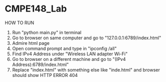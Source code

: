 # CMPE148_Lab
HOW TO RUN
1. Run "python main.py" in terminal
2. Go to browser on same computer and go to "127.0.0.1:6789/index.html"
3. Admire html page
4. Open command prompt and type in "ipconfig /all"
5. Find IPv4 Address under "Wireless LAN adapter Wi-Fi"
6. Go to browser on a different machine and go to "(IPv4 Address):6789/index.html"
7. Replace "index.html" with something else like "inde.html" and browser should show HTTP ERROR 404
